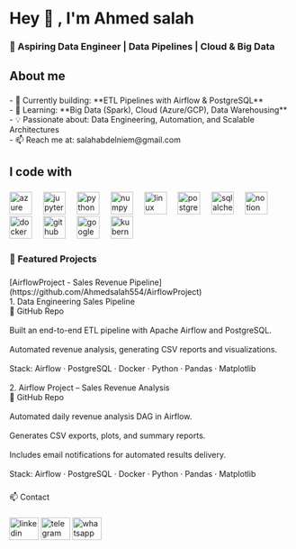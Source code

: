 <h1 align="left">Hey 👋 , I'm Ahmed salah</h1>

###

<h3 align="left">🚀 Aspiring Data Engineer | Data Pipelines | Cloud & Big Data</h3>

###

<h2 align="left">About me</h2>

###

<p align="left">- 🔭 Currently building: **ETL Pipelines with Airflow & PostgreSQL**  <br>- 🌱 Learning: **Big Data (Spark), Cloud (Azure/GCP), Data Warehousing**  <br>- 💡 Passionate about: Data Engineering, Automation, and Scalable Architectures  <br>- 📫 Reach me at: salahabdelniem@gmail.com</p>

###

<h2 align="left">I code with</h2>

###

<div align="left">
  <img src="https://cdn.jsdelivr.net/gh/devicons/devicon/icons/azure/azure-original.svg" height="40" alt="azure logo"  />
  <img width="12" />
  <img src="https://cdn.jsdelivr.net/gh/devicons/devicon/icons/jupyter/jupyter-original.svg" height="40" alt="jupyter logo"  />
  <img width="12" />
  <img src="https://cdn.jsdelivr.net/gh/devicons/devicon/icons/python/python-original.svg" height="40" alt="python logo"  />
  <img width="12" />
  <img src="https://cdn.jsdelivr.net/gh/devicons/devicon/icons/numpy/numpy-original.svg" height="40" alt="numpy logo"  />
  <img width="12" />
  <img src="https://cdn.jsdelivr.net/gh/devicons/devicon/icons/linux/linux-original.svg" height="40" alt="linux logo"  />
  <img width="12" />
  <img src="https://cdn.jsdelivr.net/gh/devicons/devicon/icons/postgresql/postgresql-original.svg" height="40" alt="postgresql logo"  />
  <img width="12" />
  <img src="https://cdn.jsdelivr.net/gh/devicons/devicon/icons/sqlalchemy/sqlalchemy-original.svg" height="40" alt="sqlalchemy logo"  />
  <img width="12" />
  <img src="https://cdn.jsdelivr.net/gh/devicons/devicon/icons/notion/notion-original.svg" height="40" alt="notion logo"  />
  <img width="12" />
  <img src="https://cdn.jsdelivr.net/gh/devicons/devicon/icons/docker/docker-original.svg" height="40" alt="docker logo"  />
  <img width="12" />
  <img src="https://cdn.simpleicons.org/github/181717" height="40" alt="github logo"  />
  <img width="12" />
  <img src="https://skillicons.dev/icons?i=gcp" height="40" alt="googlecloud logo"  />
  <img width="12" />
  <img src="https://cdn.simpleicons.org/kubernetes/326CE5" height="40" alt="kubernetes logo"  />
</div>

###

<h3 align="left">🚀 Featured Projects</h3>

###

<p align="left">[AirflowProject - Sales Revenue Pipeline](https://github.com/Ahmedsalah554/AirflowProject)  <br>1. Data Engineering Sales Pipeline<br>🔗 GitHub Repo<br><br>Built an end-to-end ETL pipeline with Apache Airflow and PostgreSQL.<br><br>Automated revenue analysis, generating CSV reports and visualizations.<br><br>Stack: Airflow · PostgreSQL · Docker · Python · Pandas · Matplotlib<br><br>2. Airflow Project – Sales Revenue Analysis<br>🔗 GitHub Repo<br><br>Automated daily revenue analysis DAG in Airflow.<br><br>Generates CSV exports, plots, and summary reports.<br><br>Includes email notifications for automated results delivery.<br><br>Stack: Airflow · PostgreSQL · Docker · Python · Pandas · Matplotlib</p>

###

<p align="left">📫 Contact</p>

###

<div align="left">
  <img src="https://raw.githubusercontent.com/maurodesouza/profile-readme-generator/master/src/assets/icons/social/linkedin/default.svg" width="52" height="40" alt="linkedin logo"  />
  <img src="https://raw.githubusercontent.com/maurodesouza/profile-readme-generator/master/src/assets/icons/social/telegram/default.svg" width="52" height="40" alt="telegram logo"  />
  <img src="https://raw.githubusercontent.com/maurodesouza/profile-readme-generator/master/src/assets/icons/social/whatsapp/default.svg" width="52" height="40" alt="whatsapp logo"  />
</div>

###
